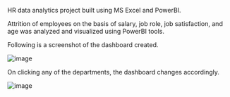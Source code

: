 HR data analytics project built using MS Excel and PowerBI.

Attrition of employees on the basis of salary, job role, job satisfaction, and age was analyzed and visualized using PowerBI tools.

Following is a screenshot of the dashboard created.

![image](https://github.com/Light123k/HR-data-Analytics/assets/108331555/22ac92ea-41d5-46d7-84e5-5a1c5c4ecc5e)

On clicking any of the departments, the dashboard changes accordingly. 

![image](https://github.com/Light123k/HR-data-Analytics/assets/108331555/6769bdf8-39ba-4d99-93b0-a98ca45f01b6)
